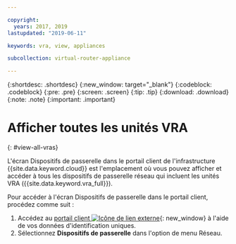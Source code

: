 ```yaml
---

copyright:
  years: 2017, 2019
lastupdated: "2019-06-11"

keywords: vra, view, appliances

subcollection: virtual-router-appliance

---
```


{:shortdesc: .shortdesc}
{:new_window: target="_blank"}
{:codeblock: .codeblock}
{:pre: .pre}
{:screen: .screen}
{:tip: .tip}
{:download: .download}
{:note: .note}
{:important: .important}

# Afficher toutes les unités VRA
{: #view-all-vras}

L'écran Dispositifs de passerelle dans le portail client de l'infrastructure {{site.data.keyword.cloud}}  est l'emplacement où vous pouvez afficher et accéder à tous les dispositifs de passerelle réseau qui incluent les unités VRA ({{site.data.keyword.vra_full}}).  

Pour accéder à l'écran Dispositifs de passerelle dans le portail client, procédez comme suit :

1. Accédez au [portail client ![Icône de lien externe](../../icons/launch-glyph.svg "Icône de lien externe")](https://control.softlayer.com/){: new_window} à l'aide de vos données d'identification uniques. 
2. Sélectionnez **Dispositifs de passerelle** dans l'option de menu Réseau.

